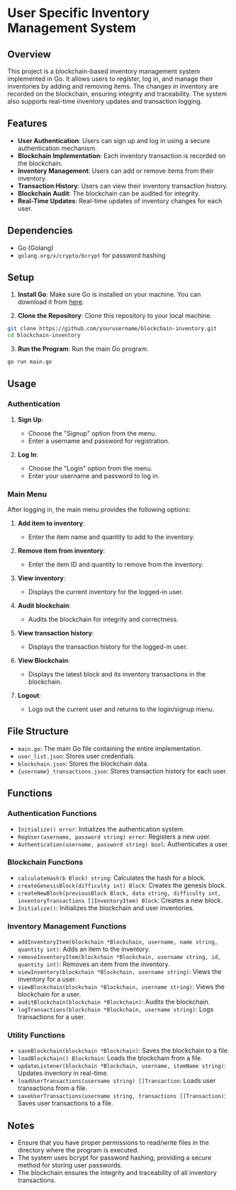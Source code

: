 # User Specific Inventory Management System

## Overview

This project is a blockchain-based inventory management system implemented in Go. It allows users to register, log in, and manage their inventories by adding and removing items. The changes in inventory are recorded on the blockchain, ensuring integrity and traceability. The system also supports real-time inventory updates and transaction logging.

## Features

- **User Authentication**: Users can sign up and log in using a secure authentication mechanism.
- **Blockchain Implementation**: Each inventory transaction is recorded on the blockchain.
- **Inventory Management**: Users can add or remove items from their inventory.
- **Transaction History**: Users can view their inventory transaction history.
- **Blockchain Audit**: The blockchain can be audited for integrity.
- **Real-Time Updates**: Real-time updates of inventory changes for each user.

## Dependencies

- Go (Golang)
- `golang.org/x/crypto/bcrypt` for password hashing

## Setup

1. **Install Go**: Make sure Go is installed on your machine. You can download it from [here](https://golang.org/dl/).

2. **Clone the Repository**: Clone this repository to your local machine.

```sh
git clone https://github.com/yourusername/blockchain-inventory.git
cd blockchain-inventory
```

3. **Run the Program**: Run the main Go program.

```sh
go run main.go
```

## Usage

### Authentication

1. **Sign Up**:
    - Choose the "Signup" option from the menu.
    - Enter a username and password for registration.

2. **Log In**:
    - Choose the "Login" option from the menu.
    - Enter your username and password to log in.

### Main Menu

After logging in, the main menu provides the following options:

1. **Add item to inventory**:
    - Enter the item name and quantity to add to the inventory.

2. **Remove item from inventory**:
    - Enter the item ID and quantity to remove from the inventory.

3. **View inventory**:
    - Displays the current inventory for the logged-in user.

4. **Audit blockchain**:
    - Audits the blockchain for integrity and correctness.

5. **View transaction history**:
    - Displays the transaction history for the logged-in user.

6. **View Blockchain**:
    - Displays the latest block and its inventory transactions in the blockchain.

7. **Logout**:
    - Logs out the current user and returns to the login/signup menu.

## File Structure

- `main.go`: The main Go file containing the entire implementation.
- `user_list.json`: Stores user credentials.
- `blockchain.json`: Stores the blockchain data.
- `{username}_transactions.json`: Stores transaction history for each user.

## Functions

### Authentication Functions

- `Initialize() error`: Initializes the authentication system.
- `RegUser(username, password string) error`: Registers a new user.
- `Authentication(username, password string) bool`: Authenticates a user.

### Blockchain Functions

- `calculateHash(b Block) string`: Calculates the hash for a block.
- `createGenesisBlock(difficulty int) Block`: Creates the genesis block.
- `createNewBlock(previousBlock Block, data string, difficulty int, inventoryTransactions []InventoryItem) Block`: Creates a new block.
- `Initialize()`: Initializes the blockchain and user inventories.

### Inventory Management Functions

- `addInventoryItem(blockchain *Blockchain, username, name string, quantity int)`: Adds an item to the inventory.
- `removeInventoryItem(blockchain *Blockchain, username string, id, quantity int)`: Removes an item from the inventory.
- `viewInventory(blockchain *Blockchain, username string)`: Views the inventory for a user.
- `viewBlockchain(blockchain *Blockchain, username string)`: Views the blockchain for a user.
- `auditBlockchain(blockchain *Blockchain)`: Audits the blockchain.
- `logTransactions(blockchain *Blockchain, username string)`: Logs transactions for a user.

### Utility Functions

- `saveBlockchain(blockchain *Blockchain)`: Saves the blockchain to a file.
- `loadBlockchain() Blockchain`: Loads the blockchain from a file.
- `updateListener(blockchain *Blockchain, username, itemName string)`: Updates inventory in real-time.
- `loadUserTransactions(username string) []Transaction`: Loads user transactions from a file.
- `saveUserTransactions(username string, transactions []Transaction)`: Saves user transactions to a file.

## Notes

- Ensure that you have proper permissions to read/write files in the directory where the program is executed.
- The system uses bcrypt for password hashing, providing a secure method for storing user passwords.
- The blockchain ensures the integrity and traceability of all inventory transactions.

